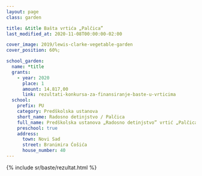 ```yaml
---
layout: page
class: garden

title: &title Bašta vrtića „Palčica”
last_modified_at: 2020-11-08T00:00:00-02:00

cover_image: 2019/lewis-clarke-vegetable-garden
cover_position: 60%;

school_garden:
  name: *title
  grants:
    - year: 2020
      place: 1
      amount: 14.817,00
      link: rezultati-konkursa-za-finansiranje-baste-u-vrticima
  school:
    prefix: PU
    category: Predškolska ustanova
    short_name: Radosno detinjstvo / Palčica
    full_name: Predškolska ustanova „Radosno detinjstvo” vrtić „Palčica”
    preschool: true
    address:
      town: Novi Sad
      street: Branimira Ćošića
      house_number: 40
---
```


{% include sr/baste/rezultat.html %}
